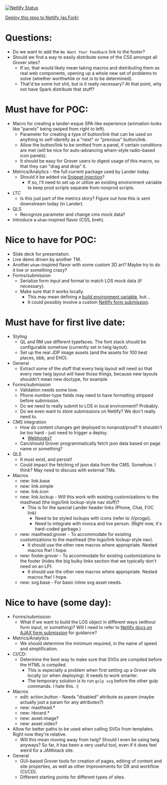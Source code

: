 [![Netlify Status](https://api.netlify.com/api/v1/badges/07143b67-8878-411e-899c-7b53d88caea0/deploy-status)](https://app.netlify.com/sites/eatsometweets/deploys)

[Deploy this repo to Netlify (as Fork)](https://app.netlify.com/start/deploy?repository=https://github.com/erikwoods-netlify-sites/poc)

# Questions:

* Do we want to add the `We Want Your Feedback` link to the footer?
* Should we find a way to easily distribute some of the CSS amongst all Grover sites?
  * If so, that would likely mean taking macros and distributing them as real web components, opening up a whole new set of problems to solve (whether worthwhile or not is to be determined).
  * That'd be some hot shit, but is it really necessary? At that point, why not have Spark distribute that stuff?

# Must have for POC:

* Macro for creating a lander-esque SPA-like experience (animation looks like "panels" being swiped from right to left).
  * Parameter for creating a type of button/link that can be used on anything to self-identify as a "next" or "previous" button/link.
  * Allow the button/link to be omitted from a panel, if certain conditions are met (will be nice for auto-advancing wham-style radio-based icon panels).
  * It should be easy for Grover users to digest usage of this macro, so that they can "drag and drop" it.
* Metrics/Analytics - the full current package used by Lander today.
  * Should it be added via [Snippet Injection](https://www.netlify.com/docs/inject-analytics-snippets/)?
    * If so, I'll need to set up or utilize an existing environment variable to keep prod scripts separate from nonprod scripts.
* LTC
  * Is this just part of the metrics story? Figure out how this is sent downstream today (in Lander).
* QLS
  * Recognize parameter and change cms mock data?
* Introduce a `wham`-inspired flavor (CSS, breh).

# Nice to have for POC:

* Slide deck for presentation.
* Live demo driven by another TM.
* Another `wham`-inspired flavor with some custom 3D art? Maybe try to do it live or something crazy?
* Forms/submission
  * Serialize form input and format to match LOS mock data (if necessary).
  * Make sure that it works locally.
    * This may mean defining a [build environment variable](https://www.netlify.com/docs/continuous-deployment/#build-environment-variables), but...
    * It could possibly involve a custom [Netlify form submission](https://www.netlify.com/docs/form-handling/#ajax-form-submissions).

# Must have for first live date:

* Styling
  * QL and RM use different typefaces. The font stack should be configurable somehow (currently set in twig layout).
  * Set up the real JDP image assets (and the assets for 100 best places, bbb, and EHO).
* General
  * Extract some of the stuff that every twig layout will need so that every new twig layout will have those things, because new layouts shouldn't mean new doctype, for example
* Forms/submission
  * Validation needs some love.
  * Phone number-type fields may need to have formatting stripped before submission.
  * Do we need to really submit to LOS in local environment? Probably.
  * Do we even want to store submissions on Netlify? We don't really need to.
* CMS integration
  * How do content changes get deployed to nonprod/prod? It shouldn't be too hard - just need to trigger a deploy.
    * [Webhooks?](https://www.netlify.com/docs/continuous-deployment/#build-environment-variables)
  * Can/should Grover programmatically fetch json data based on page name or something?
* QLS
  * It must exist, and persist!
  * Could impact the fetching of json data from the CMS. Somehow. I think? May need to discuss with external TMs.
* Macros
  * new: link.base
  * new: link.simple
  * new: link.icon
  * new: link.lockup - Will this work with existing customizations to the masthead (the logo/link lockup-style nav stuff)?
    * This is for the special Lander header links (Phone, Chat, FOC link)
      * Need to be styled lockups with icons (refer to /l/progpi).
      * Need to integrate with invoca and live person. (Right now, it's hard-coded garbage.)
  * new: masthead.grover - To accommodate for existing customizations to the masthead (the logo/link lockup-style nav).
    * It should use the other new macros where appropriate. Nested macros ftw! I hope.
  * new: footer.grover - To accommodate for existing customizations to the footer (hides the big bulky links section that we typically don't need on an LP).
    * It should use the other new macros where appropriate. Nested macros ftw! I hope.
  * new: svg.base - For basic inline svg asset needs.

# Nice to have (some day):

* Forms/submission
  * What if we want to build the LOS object in different ways (without form input, or something)? Will I need to refer to [Netlify docs on AJAX form submission](https://www.netlify.com/docs/form-handling/#ajax-form-submissions) for guidance?
* Metrics/Analytics
  * We should determine the minimum required, in the name of speed and simplification.
* CI/CD:
  * Determine the best way to make sure that SVGs are compiled before the HTML is compiled.
    * This is especially a problem when first setting up a Grover site locally (or when deploying). It needs to work smarter.
    * The temporary solution is to run `gulp svg` before the other gulp commands. I hate this. :(
* Macros
  * edit: action.button - Needs "disabled" attribute as param (maybe actually just a param for any attributes?)
  * new: masthead.*
  * new: hboard.*
  * new: asset.image?
  * new: asset.video?
* Allow for better paths to be used when calling SVGs from templates. Right now they're relative.
  * Will this mean moving away from twig? Should I even be using twig anyways? So far, it has been a very useful tool, even if it does feel weird for a JAMstack site.
* General
  * GUI-based Grover tools for creation of pages, editing of content and site properties, as well as other improvements for DX and workflow (CI/CD).
  * Different starting points for different types of sites.
